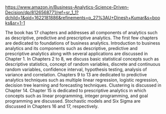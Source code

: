 


https://www.amazon.in/Business-Analytics-Science-Driven-Decision/dp/8126568771/ref=sr_1_1?dchild=1&qid=1622181886&refinements=p_27%3AU+Dinesh+Kumar&s=books&sr=1-1

The book has 17 chapters and addresses all components of analytics such as descriptive, predictive and prescriptive analytics. The first few chapters are 
dedicated to foundations of business analytics. Introduction to business analytics and its components such as descriptive, predictive and prescriptive 
analytics along with several applications are discussed in Chapter 1. In Chapters 2 to 8, we discuss basic statistical concepts such as descriptive statistics, 
concept of random variables, discrete and continuous random variables, confidence interval, hypothesis testing, analysis of variance and correlation. 
Chapters 9 to 13 are dedicated to predictive analytics techniques such as multiple linear regression, logistic regression, decision tree learning and forecasting 
techniques. Clustering is discussed in Chapter 14. Chapter 15 is dedicated to prescriptive analytics in which concepts such as linear programming, integer 
programming, and goal programming are discussed. Stochastic models and Six Sigma are discussed in Chapters 16 and 17, respectively.

